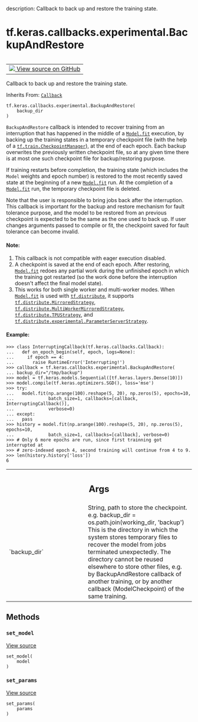 description: Callback to back up and restore the training state.

<div itemscope itemtype="http://developers.google.com/ReferenceObject">
<meta itemprop="name" content="tf.keras.callbacks.experimental.BackupAndRestore" />
<meta itemprop="path" content="Stable" />
<meta itemprop="property" content="__init__"/>
<meta itemprop="property" content="set_model"/>
<meta itemprop="property" content="set_params"/>
</div>

# tf.keras.callbacks.experimental.BackupAndRestore

<!-- Insert buttons and diff -->

<table class="tfo-notebook-buttons tfo-api nocontent" align="left">
<td>
  <a target="_blank" href="https://github.com/keras-team/keras/tree/v2.7.0/keras/callbacks.py#L1586-L1706">
    <img src="https://www.tensorflow.org/images/GitHub-Mark-32px.png" />
    View source on GitHub
  </a>
</td>
</table>



Callback to back up and restore the training state.

Inherits From: [`Callback`](../../../../tf/keras/callbacks/Callback.md)

<pre class="devsite-click-to-copy prettyprint lang-py tfo-signature-link">
<code>tf.keras.callbacks.experimental.BackupAndRestore(
    backup_dir
)
</code></pre>



<!-- Placeholder for "Used in" -->

`BackupAndRestore` callback is intended to recover training from an
interruption that has happened in the middle of a <a href="../../../../tf/keras/Model.md#fit"><code>Model.fit</code></a> execution, by
backing up the training states in a temporary checkpoint file (with the help
of a <a href="../../../../tf/train/CheckpointManager.md"><code>tf.train.CheckpointManager</code></a>), at the end of each epoch. Each backup
overwrites the previously written checkpoint file, so at any given time there
is at most one such checkpoint file for backup/restoring purpose.

If training restarts before completion, the training state (which includes the
`Model` weights and epoch number) is restored to the most recently saved state
at the beginning of a new <a href="../../../../tf/keras/Model.md#fit"><code>Model.fit</code></a> run. At the completion of a <a href="../../../../tf/keras/Model.md#fit"><code>Model.fit</code></a>
run, the temporary checkpoint file is deleted.

Note that the user is responsible to bring jobs back after the interruption.
This callback is important for the backup and restore mechanism for fault
tolerance purpose, and the model to be restored from an previous checkpoint is
expected to be the same as the one used to back up. If user changes arguments
passed to compile or fit, the checkpoint saved for fault tolerance can become
invalid.

#### Note:


1. This callback is not compatible with eager execution disabled.
2. A checkpoint is saved at the end of each epoch. After restoring,
<a href="../../../../tf/keras/Model.md#fit"><code>Model.fit</code></a> redoes any partial work during the unfinished epoch in which the
training got restarted (so the work done before the interruption doesn't
affect the final model state).
3. This works for both single worker and multi-worker modes. When <a href="../../../../tf/keras/Model.md#fit"><code>Model.fit</code></a>
is used with <a href="../../../../tf/distribute.md"><code>tf.distribute</code></a>, it supports <a href="../../../../tf/distribute/MirroredStrategy.md"><code>tf.distribute.MirroredStrategy</code></a>,
<a href="../../../../tf/distribute/MultiWorkerMirroredStrategy.md"><code>tf.distribute.MultiWorkerMirroredStrategy</code></a>, <a href="../../../../tf/distribute/TPUStrategy.md"><code>tf.distribute.TPUStrategy</code></a>, and
<a href="../../../../tf/distribute/experimental/ParameterServerStrategy.md"><code>tf.distribute.experimental.ParameterServerStrategy</code></a>.

#### Example:



```
>>> class InterruptingCallback(tf.keras.callbacks.Callback):
...   def on_epoch_begin(self, epoch, logs=None):
...     if epoch == 4:
...       raise RuntimeError('Interrupting!')
>>> callback = tf.keras.callbacks.experimental.BackupAndRestore(
... backup_dir="/tmp/backup")
>>> model = tf.keras.models.Sequential([tf.keras.layers.Dense(10)])
>>> model.compile(tf.keras.optimizers.SGD(), loss='mse')
>>> try:
...   model.fit(np.arange(100).reshape(5, 20), np.zeros(5), epochs=10,
...             batch_size=1, callbacks=[callback, InterruptingCallback()],
...             verbose=0)
... except:
...   pass
>>> history = model.fit(np.arange(100).reshape(5, 20), np.zeros(5), epochs=10,
...             batch_size=1, callbacks=[callback], verbose=0)
>>> # Only 6 more epochs are run, since first trainning got interrupted at
>>> # zero-indexed epoch 4, second training will continue from 4 to 9.
>>> len(history.history['loss'])
6
```

<!-- Tabular view -->
 <table class="responsive fixed orange">
<colgroup><col width="214px"><col></colgroup>
<tr><th colspan="2"><h2 class="add-link">Args</h2></th></tr>

<tr>
<td>
`backup_dir`
</td>
<td>
String, path to store the checkpoint.
e.g. backup_dir = os.path.join(working_dir, 'backup')
This is the directory in which the system stores temporary files to
recover the model from jobs terminated unexpectedly. The directory
cannot be reused elsewhere to store other files, e.g. by
BackupAndRestore callback of another training, or by another callback
(ModelCheckpoint) of the same training.
</td>
</tr>
</table>



## Methods

<h3 id="set_model"><code>set_model</code></h3>

<a target="_blank" href="https://github.com/keras-team/keras/tree/v2.7.0/keras/callbacks.py#L645-L646">View source</a>

<pre class="devsite-click-to-copy prettyprint lang-py tfo-signature-link">
<code>set_model(
    model
)
</code></pre>




<h3 id="set_params"><code>set_params</code></h3>

<a target="_blank" href="https://github.com/keras-team/keras/tree/v2.7.0/keras/callbacks.py#L642-L643">View source</a>

<pre class="devsite-click-to-copy prettyprint lang-py tfo-signature-link">
<code>set_params(
    params
)
</code></pre>






